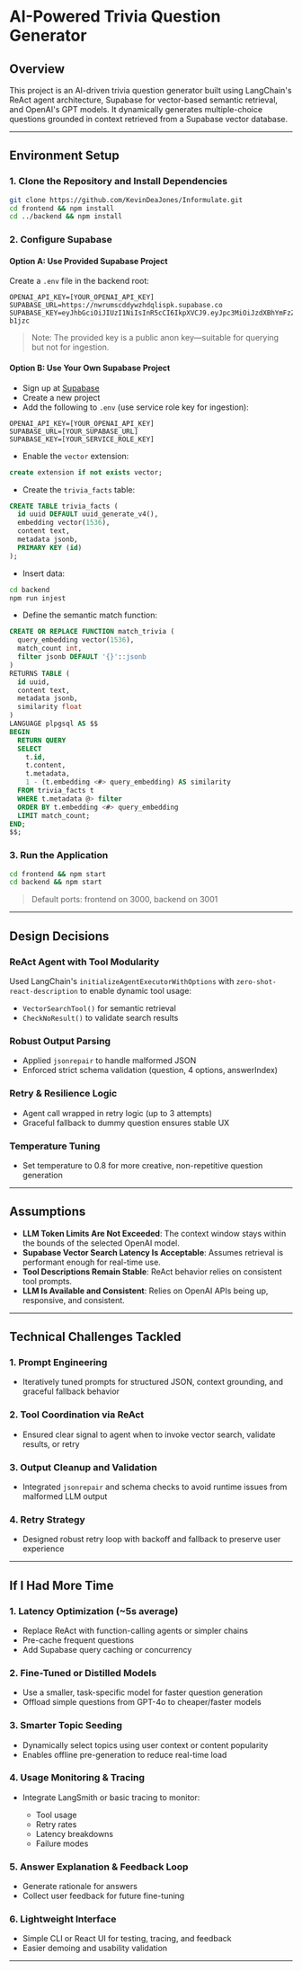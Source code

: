 # AI-Powered Trivia Question Generator

## Overview

This project is an AI-driven trivia question generator built using LangChain's ReAct agent architecture, Supabase for vector-based semantic retrieval, and OpenAI's GPT models. It dynamically generates multiple-choice questions grounded in context retrieved from a Supabase vector database.

---

## Environment Setup

### 1. Clone the Repository and Install Dependencies

```bash
git clone https://github.com/KevinDeaJones/Informulate.git
cd frontend && npm install
cd ../backend && npm install
```

### 2. Configure Supabase

#### Option A: Use Provided Supabase Project

Create a `.env` file in the backend root:

```env
OPENAI_API_KEY=[YOUR_OPENAI_API_KEY]
SUPABASE_URL=https://nwrumscddywzhdqlispk.supabase.co
SUPABASE_KEY=eyJhbGciOiJIUzI1NiIsInR5cCI6IkpXVCJ9.eyJpc3MiOiJzdXBhYmFzZSIsInJlZiI6Im53cnVtc2NkZHl3emhkcWxpc3BrIiwicm9sZSI6ImFub24iLCJpYXQiOjE3NDgxOTE1NTEsImV4cCI6MjA2Mzc2NzU1MX0.0Aa3BELR4SJItWe0rqg3frgjfFF7coxVzuGrD-b1jzc
```

> Note: The provided key is a public anon key—suitable for querying but not for ingestion.

#### Option B: Use Your Own Supabase Project

* Sign up at [Supabase](https://supabase.com)
* Create a new project
* Add the following to `.env` (use service role key for ingestion):

```env
OPENAI_API_KEY=[YOUR_OPENAI_API_KEY]
SUPABASE_URL=[YOUR_SUPABASE_URL]
SUPABASE_KEY=[YOUR_SERVICE_ROLE_KEY]
```

* Enable the `vector` extension:

```sql
create extension if not exists vector;
```

* Create the `trivia_facts` table:

```sql
CREATE TABLE trivia_facts (
  id uuid DEFAULT uuid_generate_v4(),
  embedding vector(1536),
  content text,
  metadata jsonb,
  PRIMARY KEY (id)
);
```

* Insert data:

```bash
cd backend
npm run injest
```

* Define the semantic match function:

```sql
CREATE OR REPLACE FUNCTION match_trivia (
  query_embedding vector(1536),
  match_count int,
  filter jsonb DEFAULT '{}'::jsonb
)
RETURNS TABLE (
  id uuid,
  content text,
  metadata jsonb,
  similarity float
)
LANGUAGE plpgsql AS $$
BEGIN
  RETURN QUERY
  SELECT
    t.id,
    t.content,
    t.metadata,
    1 - (t.embedding <#> query_embedding) AS similarity
  FROM trivia_facts t
  WHERE t.metadata @> filter
  ORDER BY t.embedding <#> query_embedding
  LIMIT match_count;
END;
$$;
```

### 3. Run the Application

```bash
cd frontend && npm start
cd backend && npm start
```

> Default ports: frontend on 3000, backend on 3001

---


## Design Decisions

### ReAct Agent with Tool Modularity

Used LangChain's `initializeAgentExecutorWithOptions` with `zero-shot-react-description` to enable dynamic tool usage:

* `VectorSearchTool()` for semantic retrieval
* `CheckNoResult()` to validate search results

### Robust Output Parsing

* Applied `jsonrepair` to handle malformed JSON
* Enforced strict schema validation (question, 4 options, answerIndex)

### Retry & Resilience Logic

* Agent call wrapped in retry logic (up to 3 attempts)
* Graceful fallback to dummy question ensures stable UX

### Temperature Tuning

* Set temperature to 0.8 for more creative, non-repetitive question generation

---

## Assumptions

* **LLM Token Limits Are Not Exceeded**: The context window stays within the bounds of the selected OpenAI model.
* **Supabase Vector Search Latency Is Acceptable**: Assumes retrieval is performant enough for real-time use.
* **Tool Descriptions Remain Stable**: ReAct behavior relies on consistent tool prompts.
* **LLM Is Available and Consistent**: Relies on OpenAI APIs being up, responsive, and consistent.

---

## Technical Challenges Tackled

### 1. Prompt Engineering

* Iteratively tuned prompts for structured JSON, context grounding, and graceful fallback behavior

### 2. Tool Coordination via ReAct

* Ensured clear signal to agent when to invoke vector search, validate results, or retry

### 3. Output Cleanup and Validation

* Integrated `jsonrepair` and schema checks to avoid runtime issues from malformed LLM output

### 4. Retry Strategy

* Designed robust retry loop with backoff and fallback to preserve user experience

---

## If I Had More Time

### 1. Latency Optimization (\~5s average)

* Replace ReAct with function-calling agents or simpler chains
* Pre-cache frequent questions
* Add Supabase query caching or concurrency

### 2. Fine-Tuned or Distilled Models

* Use a smaller, task-specific model for faster question generation
* Offload simple questions from GPT-4o to cheaper/faster models

### 3. Smarter Topic Seeding

* Dynamically select topics using user context or content popularity
* Enables offline pre-generation to reduce real-time load

### 4. Usage Monitoring & Tracing

* Integrate LangSmith or basic tracing to monitor:

  * Tool usage
  * Retry rates
  * Latency breakdowns
  * Failure modes

### 5. Answer Explanation & Feedback Loop

* Generate rationale for answers
* Collect user feedback for future fine-tuning

### 6. Lightweight Interface

* Simple CLI or React UI for testing, tracing, and feedback
* Easier demoing and usability validation

---
